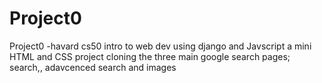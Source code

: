 # Project0
Project0 -havard cs50 intro to web dev using django and Javscript
a mini HTML and CSS project cloning the three main google search pages; search,, adavcenced search and images 
